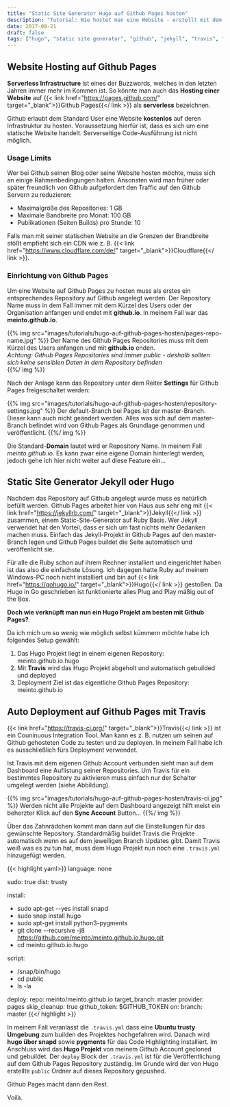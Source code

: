 ```yaml
---
title: "Static Site Generator Hugo auf Github Pages hosten"
description: "Tutorial: Wie hostet man eine Website - erstellt mit dem Static Site Generator Hugo - am Besten ohne viel Arbeit auf Github Pages?"
date: 2017-08-21
draft: false
tags: ["hugo", "static site generator", "github", "jekyll", "travis", "hosting"]
---
```


## Website Hosting auf Github Pages

**Serverless Infrastructure** ist eines der Buzzwords, welches in den letzten Jahren immer mehr im Kommen ist. So könnte man auch das **Hosting einer Website** auf {{< link href="https://pages.github.com/" target="_blank">}}Github Pages{{</ link >}} als **serverless** bezeichnen. 

Github erlaubt dem Standard User eine Website **kostenlos** auf deren Infrastruktur zu hosten. Voraussetzung hierfür ist, dass es sich um eine statische Website handelt. Serverseitige Code-Ausführung ist nicht möglich.

### Usage Limits

Wer bei Github seinen Blog oder seine Website hosten möchte, muss sich an einige Rahmenbedingungen halten. Ansonsten wird man früher oder später freundlich von Github aufgefordert den Traffic auf den Github Servern zu reduzieren:

- Maximalgröße des Repositories: 1 GB
- Maximale Bandbreite pro Monat: 100 GB
- Publikationen (Seiten Builds) pro Stunde: 10

Falls man mit seiner statischen Website an die Grenzen der Brandbreite stößt empfieht sich ein CDN wie z. B. {{< link href="https://www.cloudflare.com/de/" target="_blank">}}Cloudflare{{</ link >}}.

### Einrichtung von Github Pages

Um eine Website auf Github Pages zu hosten muss als erstes ein entsprechendes Repository auf Github angelegt werden. Der Repository Name muss in dem Fall immer mit dem Kürzel des Users oder der Organisation anfangen und endet mit **github.io**. In meinem Fall war das **meinto.github.io**.

{{% img src="images/tutorials/hugo-auf-github-pages-hosten/pages-repo-name.jpg" %}}
Der Name des Github Pages Repositories muss mit dem Kürzel des Users anfangen und mit **github.io** enden.  
*Achtung: Github Pages Repositories sind immer public - deshalb sollten sich keine sensiblen Daten in dem Repository befinden*  
{{%/ img %}}

Nach der Anlage kann das Repository unter dem Reiter **Settings** für Github Pages freigeschaltet werden:

{{% img src="images/tutorials/hugo-auf-github-pages-hosten/repository-settings.jpg" %}}
Der default-Branch bei Pages ist der master-Branch. Dieser kann auch nicht geändert werden. Alles was sich auf dem master-Branch befindet wird von Github Pages als Grundlage genommen und veröffentlicht.
{{%/ img %}}

Die Standard-**Domain** lautet wird er Repository Name. In meinem Fall *meinto.github.io*. Es kann zwar eine eigene Domain hinterlegt werden, jedoch gehe ich hier nicht weiter auf diese Feature ein...

## Static Site Generator Jekyll oder Hugo

Nachdem das Repository auf Github angelegt wurde muss es natürlich befüllt werden. Github Pages arbeitet hier von Haus aus sehr eng mit {{< link href="https://jekyllrb.com/" target="_blank">}}Jekyll{{</ link >}} zusammen, einem Static-Site-Generator auf Ruby Basis. Wer Jekyll verwendet hat den Vorteil, dass er sich um fast nichts mehr Gedanken machen muss. Einfach das Jekyll-Projekt in Github Pages auf den master-Branch legen und Github Pages buildet die Seite automatisch und veröffenlicht sie.

Für alle die Ruby schon auf ihrem Rechner installiert und eingerichtet haben ist das also die einfachste Lösung. Ich dagegen hatte Ruby auf meinem Windows-PC noch nicht installiert und bin auf {{< link href="https://gohugo.io/" target="_blank">}}Hugo{{</ link >}} gestoßen. Da Hugo in Go geschrieben ist funktionierte alles Plug and Play mäßig out of the Box. 

**Doch wie verknüpft man nun ein Hugo Projekt am besten mit Github Pages?**

Da ich mich um so wenig wie möglich selbst kümmern möchte habe ich folgendes Setup gewählt:

1. Das Hugo Projekt liegt in einem eigenen Repository: meinto.github.io.hugo
2. Mit **Travis** wird das Hugo Projekt abgeholt und automatisch gebuilded und deployed
3. Deployment Ziel ist das eigentliche Github Pages Repository: meinto.github.io

## Auto Deployment auf Github Pages mit Travis

{{< link href="https://travis-ci.org/" target="_blank">}}Travis{{</ link >}} ist ein Couninuous Integration Tool. Man kann es z. B. nutzen um seinen auf Github gehosteten Code zu testen und zu deployen. In meinem Fall habe ich es ausschließlich fürs Deployment verwendet.

Ist Travis mit dem eigenen Github Account verbunden sieht man auf dem Dashboard eine Auflistung seiner Repositories. Um Travis für ein bestimmtes Repository zu aktivieren muss einfach nur der Schalter umgelegt werden (siehe Abbildung).

{{% img src="images/tutorials/hugo-auf-github-pages-hosten/travis-ci.jpg" %}}
Werden nicht alle Projekte auf dem Dashboard angezeigt hilft meist ein beherzter Klick auf den **Sync Account** Button...
{{%/ img %}}

Über das Zahnrädchen kommt man dann auf die Einstellungen für das gewünschte Repository. Standardmäßig buildet Travis die Projekte automatisch wenn es auf dem jeweiligen Branch Updates gibt. Damit Travis weiß was es zu tun hat, muss dem Hugo Projekt nun noch eine `.travis.yml` hinzugefügt werden.

{{< highlight yaml>}}
language: none

sudo: true
dist: trusty

install:
  - sudo apt-get --yes install snapd
  - sudo snap install hugo
  - sudo apt-get install python3-pygments
  - git clone --recursive -j8 https://github.com/meinto/meinto.github.io.hugo.git
  - cd meinto.github.io.hugo

script:
  - /snap/bin/hugo
  - cd public
  - ls -la

deploy:
  repo: meinto/meinto.github.io
  target_branch: master
  provider: pages
  skip_cleanup: true
  github_token: $GITHUB_TOKEN
  on:
    branch: master
{{</ highlight >}}

In meinem Fall veranlasst die `.travis.yml` dass eine **Ubuntu trusty Umgebung** zum builden des Projektes hochgefahren wird. Danach wird **hugo über snapd** sowie **pygments** für das Code Highlighting installiert. Im Anschluss wird das **Hugo Projekt** von meinem Github Account gecloned und gebuildet. Der `deploy` Block der `.travis.yml` ist für die Veröffentlichung auf dem Github Pages Repository zuständig. Im Grunde wird der von Hugo erstellte `public` Ordner auf dieses Repository gepushed.

Github Pages macht dann den Rest. 

Voilà.
